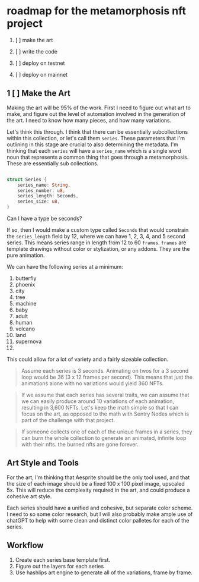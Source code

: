 # roadmap for the metamorphosis nft project

1. [ ] make the art

2. [ ] write the code

3. [ ] deploy on testnet

4. [ ] deploy on mainnet


## 1 [ ] Make the Art

Making the art will be 95% of the work. First I need to figure out what art to make, and figure out the level of automation involved in the generation of the art. I need to know how many pieces, and how many variations.

Let's think this through. I think that there can be essentially subcollections within this collection, or let's call them `series`. These parameters that I'm outlining in this stage are crucial to also determining the metadata. I'm thinking that each `series` will have a `series_name` which is a single word noun that represents a common thing that goes through a metamorphosis. These are essentially sub collections.

```rust

struct Series {
    series_name: String,
    series_number: u8,
    series_length: Seconds,
    series_size: u8,
}
```

Can I have a type be seconds?

If so, then I would make a custom type called `Seconds` that would constrain the `series_length` field by 12, where we can have 1, 2, 3, 4, and 5 second series. This means series range in length from 12 to 60 `frames`. `frames` are template drawings without color or stylization, or any addons. They are the pure animation.

We can have the following series at a minimum:

1. butterfly
2. phoenix
3. city
4. tree
5. machine
6. baby
7. adult
8. human
9. volcano
10. land
11. supernova
12. 

This could allow for a lot of variety and a fairly sizeable collection.

> Assume each series is 3 seconds. Animating on twos for a 3 second loop would be 36 (3 x 12 frames per second). This means that just the animations alone with no variations would yield 360 NFTs.

> If we assume that each series has several traits, we can assume that we can easily produce around 10 variations of each animation, resulting in 3,600 NFTs. Let's keep the math simple so that I can focus on the art, as opposed to the math with Sentry Nodes which is part of the challenge with that project.

> If someone collects one of each of the unique frames in a series, they can burn the whole collection to generate an animated, infinite loop with their nfts. the burned nfts are gone forever.

## Art Style and Tools

For the art, I'm thinking that Aesprite should be the only tool used, and that the size of each image should be a fixed 100 x 100 pixel image, upscaled 5x. This will reduce the complexity required in the art, and could produce a cohesive art style.

Each series should have a unified and cohesive, but separate color scheme. I need to so some color research, but I will also probably make ample use of chatGPT to help with some clean and distinct color palletes for each of the series.

## Workflow

1. Create each series base template first.
2. Figure out the layers for each series
3. Use hashlips art engine to generate all of the variations, frame by frame.




